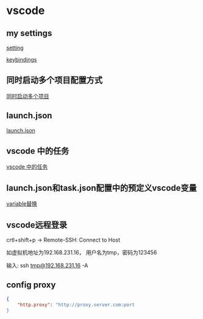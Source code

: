 # vscode

## my settings

[setting](vscode-settings.md)

[keybindings](vscode-keybindings.md)

## 同时启动多个项目配置方式

[同时启动多个项目](vscode-compound-launch-configurations.md)

## launch.json

[launch.json](vscode-launch-json.md)

## vscode 中的任务

[vscode 中的任务](vscode-tasks.md)

## launch.json和task.json配置中的预定义vscode变量

[variable替换](vscode-variable-substitution.md)

## vscode远程登录

crtl+shift+p -> Remote-SSH: Connect to Host

如虚拟机地址为192.168.231.16， 用户名为tmp，密码为123456

输入: ssh tmp@192.168.231.16 -A

## config proxy

```json
{
    "http.proxy": "http://proxy.server.com:port
}
```